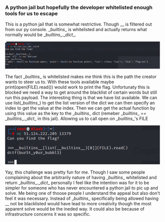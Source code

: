 ### A python jail but hopefully the developer whitelisted enough tools for us to escape

This is a python jail that is somewhat restrictive. Though __ is filtered out from our py console. \__builtins__ is whitelisted and actually returns what normally would be \__builtins__.\__dict__.

![](./screenshots/dctf2022/builtinsFound.png)

The fact \__builtins__ is whitelisted makes me think this is the path the creator wants to steer us to. With these tools available maybe print(open(FILE).read()) would work to print the flag. Unfortunaty this is blocked we need a way to get around the blacklist of certain words but still run this payload. The interesting thing is that we have list available. We can use list(\__builtins__) to get the list version of the dict we can then specify an index to get the value at the index. Then we can get the actual function by using this value as the key to the \__builtins__ dict (remeber \__builtins__ == \__builtins__.\__dict__ in this jail). Allowing us to call open on \__builtins__'s FILE 

![](./screenshots/dctf2022/cleanSolution.png)

Yay, this challenge was pretty fun for me. Though I saw some people complaining about the arbitrarily nature of having \__builtins__ whitelisted and return \__builtins__.\__dict__ personally I feel like the intention was for it to be simpler for someone who has never encountered a python jail to pic up and solve. Me being one of thoose people I understand the appeal but also don't feel it was necessary. Instead of \__builtins__ specifically being allowed having __ not be blacklisted would have lead to more creativity though the most apparent solve would be the ineded way. It could also be because of infrastructure concerns it was so specific.
